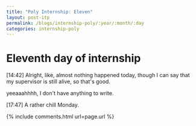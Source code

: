```yaml
---
title: "Poly Internship: Eleven"
layout: post-itp
permalink: /blogs/internship-poly/:year/:month/:day
categories: internship-poly
---
```

# Eleventh day of internship

<span class="timestamp">[14:42]</span> Alright, like, almost nothing happened today, though I can say that my supervisor is still alive, so that's good. 

yeeaaahhhh, I don't have anything to write.

<span class="timestamp">[17:47]</span> A rather chill Monday.

{% include comments.html url=page.url %}
